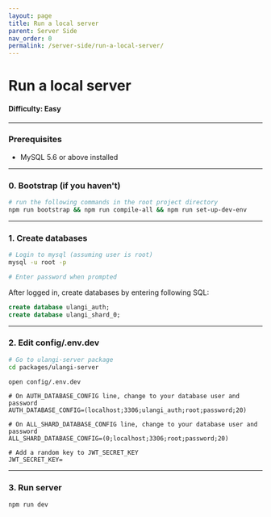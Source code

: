 ```yaml
---
layout: page
title: Run a local server
parent: Server Side
nav_order: 0
permalink: /server-side/run-a-local-server/
---
```


# Run a local server

#### Difficulty: Easy

---

### Prerequisites
- MySQL 5.6 or above installed

---

### 0. Bootstrap (if you haven't)
```bash
# run the following commands in the root project directory 
npm run bootstrap && npm run compile-all && npm run set-up-dev-env
```

---

### 1. Create databases
```bash
# Login to mysql (assuming user is root)
mysql -u root -p

# Enter password when prompted
```

After logged in, create databases by entering following SQL:
```sql
create database ulangi_auth;
create database ulangi_shard_0;
```

---

### 2. Edit config/.env.dev
```bash
# Go to ulangi-server package
cd packages/ulangi-server

open config/.env.dev
```

```
# On AUTH_DATABASE_CONFIG line, change to your database user and password
AUTH_DATABASE_CONFIG=(localhost;3306;ulangi_auth;root;password;20)

# On ALL_SHARD_DATABASE_CONFIG line, change to your database user and password
ALL_SHARD_DATABASE_CONFIG=(0;localhost;3306;root;password;20)

# Add a random key to JWT_SECRET_KEY
JWT_SECRET_KEY=
```

---

### 3. Run server
```bash
npm run dev
```
